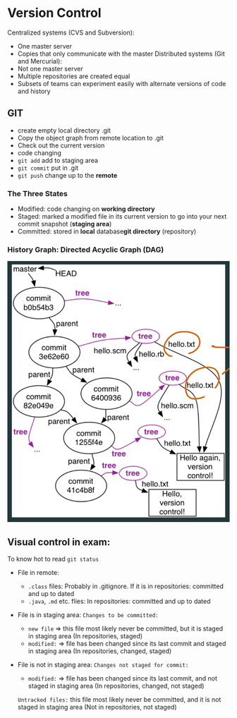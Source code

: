 # Version Control

Centralized systems (CVS and Subversion):
+ One master server
+ Copies that only communicate with the master
Distributed systems (Git and Mercurial):
+ Not one master server
+ Multiple repositories are created equal
+ Subsets of teams can experiment easily with alternate versions of code and history

## GIT
- create empty local directory .git
- Copy the object graph from remote location to .git
- Check out the current version
- code changing
- `git add` add to staging area 
- `git commit` put in .git 
- `git push` change up to the **remote**

### The Three States
+ Modified: code changing on **working directory**
+ Staged:  marked a modified file in its current version to go into your next
commit snapshot (**staging area**)
+ Committed: stored in **local** database**git directory** (repository)

### History Graph: Directed Acyclic Graph (DAG)
![DAG](img/DAG.png)

## Visual control in exam:
To know hot to read `git status`
+ File in remote:
  + `.class` files: Probably in .gitignore. If it is in repositories: committed and up to dated
  + `.java`, `.md` etc. flies: In repositories: committed and up to dated

+ File is in staging area:
    `Changes to be committed:`
  - `new file` => this file most likely never be committed, but it is staged in staging area (In repositories, staged)
  - `modified:` => file has been changed since its last commit and staged in staging area (In repositories, changed, staged)
  
+ File is not in staging area:
    `Changes not staged for commit:`
     + `modified:` => file has been changed since its last commit, and not staged in staging area (In repositories, changed, not staged)

    `Untracked files:` this file most likely never be committed, and it is not staged in staging area (Not in repositories, not staged)